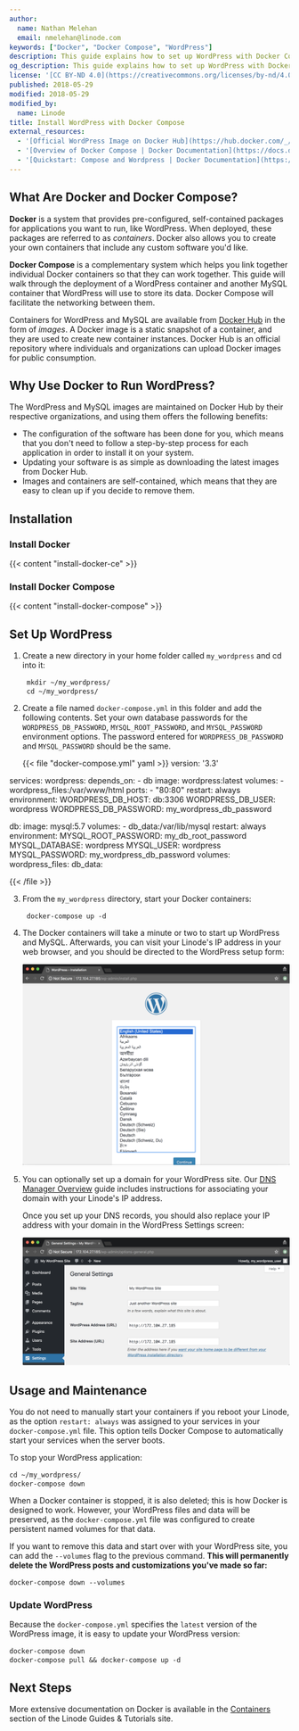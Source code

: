 ```yaml
---
author:
  name: Nathan Melehan
  email: nmelehan@linode.com
keywords: ["Docker", "Docker Compose", "WordPress"]
description: This guide explains how to set up WordPress with Docker Compose.
og_description: This guide explains how to set up WordPress with Docker Compose.
license: '[CC BY-ND 4.0](https://creativecommons.org/licenses/by-nd/4.0)'
published: 2018-05-29
modified: 2018-05-29
modified_by:
  name: Linode
title: Install WordPress with Docker Compose
external_resources:
  - '[Official WordPress Image on Docker Hub](https://hub.docker.com/_/wordpress/)'
  - '[Overview of Docker Compose | Docker Documentation](https://docs.docker.com/compose/overview/)'
  - '[Quickstart: Compose and Wordpress | Docker Documentation](https://docs.docker.com/compose/wordpress/)'
---
```


## What Are Docker and Docker Compose?

**Docker** is a system that provides pre-configured, self-contained packages for applications you want to run, like WordPress. When deployed, these packages are referred to as *containers*. Docker also allows you to create your own containers that include any custom software you'd like.

**Docker Compose** is a complementary system which helps you link together individual Docker containers so that they can work together. This guide will walk through the deployment of a WordPress container and another MySQL container that WordPress will use to store its data. Docker Compose will facilitate the networking between them.

Containers for WordPress and MySQL are available from [Docker Hub](https://hub.docker.com/) in the form of *images*. A Docker image is a static snapshot of a container, and they are used to create new container instances. Docker Hub is an official repository where individuals and organizations can upload Docker images for public consumption.

## Why Use Docker to Run WordPress?

The WordPress and MySQL images are maintained on Docker Hub by their respective organizations, and using them offers the following benefits:

- The configuration of the software has been done for you, which means that you don't need to follow a step-by-step process for each application in order to install it on your system.
- Updating your software is as simple as downloading the latest images from Docker Hub.
- Images and containers are self-contained, which means that they are easy to clean up if you decide to remove them.

## Installation

### Install Docker

{{< content "install-docker-ce" >}}

### Install Docker Compose

{{< content "install-docker-compose" >}}

## Set Up WordPress

1. Create a new directory in your home folder called `my_wordpress` and cd into it:

        mkdir ~/my_wordpress/
        cd ~/my_wordpress/

2. Create a file named `docker-compose.yml` in this folder and add the following contents. Set your own database passwords for the `WORDPRESS_DB_PASSWORD`, `MYSQL_ROOT_PASSWORD`, and `MYSQL_PASSWORD` environment options. The password entered for `WORDPRESS_DB_PASSWORD` and `MYSQL_PASSWORD` should be the same.

    {{< file "docker-compose.yml" yaml >}}
version: '3.3'

services:
   wordpress:
     depends_on:
       - db
     image: wordpress:latest
     volumes:
       - wordpress_files:/var/www/html
     ports:
       - "80:80"
     restart: always
     environment:
       WORDPRESS_DB_HOST: db:3306
       WORDPRESS_DB_USER: wordpress
       WORDPRESS_DB_PASSWORD: my_wordpress_db_password

   db:
     image: mysql:5.7
     volumes:
       - db_data:/var/lib/mysql
     restart: always
     environment:
       MYSQL_ROOT_PASSWORD: my_db_root_password
       MYSQL_DATABASE: wordpress
       MYSQL_USER: wordpress
       MYSQL_PASSWORD: my_wordpress_db_password
volumes:
    wordpress_files:
    db_data:

{{< /file >}}

3. From the `my_wordpress` directory, start your Docker containers:


        docker-compose up -d


4. The Docker containers will take a minute or two to start up WordPress and MySQL. Afterwards, you can visit your Linode's IP address in your web browser, and you should be directed to the WordPress setup form:

    ![WordPress setup screen in the web browser](/docs/assets/docker-compose-wordpress-wizard.png "WordPress setup screen in the web browser")

5.  You can optionally set up a domain for your WordPress site. Our [DNS Manager Overview](https://linode.com/docs/networking/dns/dns-manager-overview/) guide includes instructions for associating your domain with your Linode's IP address.

    Once you set up your DNS records, you should also replace your IP address with your domain in the WordPress Settings screen:

    ![WordPress settings screen in the web browser](/docs/assets/docker-compose-wordpress-settings-screen.png "WordPress settings screen in the web browser")

## Usage and Maintenance

You do not need to manually start your containers if you reboot your Linode, as the option `restart: always` was assigned to your services in your `docker-compose.yml` file. This option tells Docker Compose to automatically start your services when the server boots.

To stop your WordPress application:


    cd ~/my_wordpress/
    docker-compose down


When a Docker container is stopped, it is also deleted; this is how Docker is designed to work. However, your WordPress files and data will be preserved, as the `docker-compose.yml` file was configured to create persistent named volumes for that data.

If you want to remove this data and start over with your WordPress site, you can add the `--volumes` flag to the previous command. **This will permanently delete the WordPress posts and customizations you've made so far:**


    docker-compose down --volumes

### Update WordPress

Because the `docker-compose.yml` specifies the `latest` version of the WordPress image, it is easy to update your WordPress version:

    docker-compose down
    docker-compose pull && docker-compose up -d

## Next Steps

More extensive documentation on Docker is available in the [Containers](/docs/applications/containers/) section of the Linode Guides & Tutorials site.
